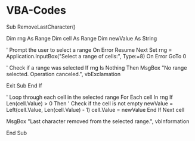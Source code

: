 # VBA-Codes

Sub RemoveLastCharacter()

Dim rng As Range
Dim cell As Range
Dim newValue As String

' Prompt the user to select a range
On Error Resume Next
Set rng = Application.InputBox("Select a range of cells:", Type:=8)
On Error GoTo 0

' Check if a range was selected
If rng Is Nothing Then
MsgBox "No range selected. Operation canceled.", vbExclamation

Exit Sub
End If

' Loop through each cell in the selected range
For Each cell In rng
If Len(cell.Value) > 0 Then
' Check if the cell is not empty
newValue = Left(cell.Value, Len(cell.Value) - 1)
cell.Value = newValue
End If
Next cell

MsgBox "Last character removed from the selected range.", vbInformation

End Sub
